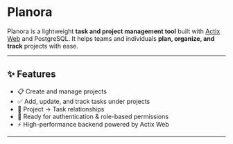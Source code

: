 # Planora

Planora is a lightweight **task and project management tool** built with [Actix Web](https://actix.rs/) and PostgreSQL.
It helps teams and individuals **plan, organize, and track** projects with ease.

---

## ✨ Features

* 📋 Create and manage projects
* ✅ Add, update, and track tasks under projects
* 🔗 Project → Task relationships
* 🔐 Ready for authentication & role-based permissions
* ⚡ High-performance backend powered by Actix Web

---
